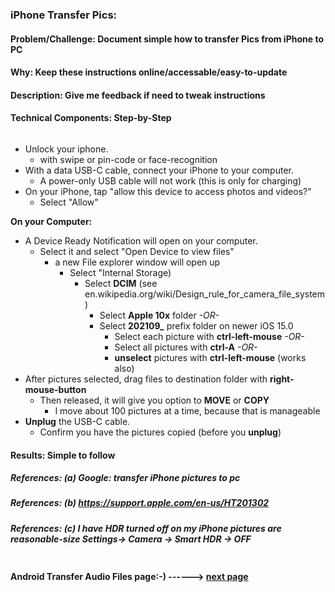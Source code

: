 
### iPhone Transfer Pics:

#### Problem/Challenge: Document simple how to transfer Pics from iPhone to PC

#### Why: Keep these instructions online/accessable/easy-to-update

#### Description: Give me feedback if need to tweak instructions

#### Technical Components: Step-by-Step

```markdown
```

* Unlock your iphone. 
  * with swipe or pin-code or face-recognition
* With a data USB-C cable, connect your iPhone to your computer.
  * A power-only USB cable will not work (this is only for charging)
* On your iPhone, tap "allow this device to access photos and videos?"
  * Select "Allow"

**On your Computer:**  
* A Device Ready Notification will open on your computer.
  * Select it and select "Open Device to view files" 
    * a new File explorer window will open up
      * Select "Internal Storage)
        * Select **DCIM**  (see en.wikipedia.org/wiki/Design_rule_for_camera_file_system)
          * Select **Apple 10x** folder
           _-OR-_
          * Select **202109_**  prefix folder on newer iOS 15.0
            * Select each picture with **ctrl-left-mouse**
             _-OR-_
            * Select all pictures with **ctrl-A**
             _-OR-_
            * **unselect** pictures with **ctrl-left-mouse** (works also)
* After pictures selected, drag files to destination folder with **right-mouse-button**
  * Then released, it will give you option to **MOVE** or **COPY**
    * I move about 100 pictures at a time, because that is manageable
* **Unplug** the USB-C cable.
  * Confirm you have the pictures copied (before you **unplug**)

#### Results: Simple to follow

##### References: (a) Google: transfer iPhone pictures to pc

##### References: (b) https://support.apple.com/en-us/HT201302

##### References: (c) I have HDR turned off on my iPhone pictures are reasonable-size Settings-> Camera -> Smart HDR -> OFF 

```markdown
```
#### **Android Transfer Audio Files page:-) ------>** [next page](./android_transfer_audio_files.md)
